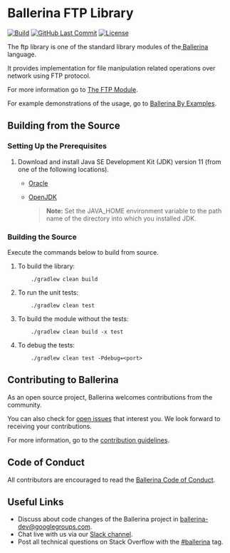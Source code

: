 Ballerina FTP Library
=====================

  [![Build](https://github.com/ballerina-platform/module-ballerina-ftp/workflows/Build/badge.svg)](https://github.com/ballerina-platform/module-ballerina-ftp/actions?query=workflow%3ABuild)
  [![GitHub Last Commit](https://img.shields.io/github/last-commit/ballerina-platform/module-ballerina-ftp.svg)](https://github.com/ballerina-platform/module-ballerina-ftp/commits/master)
  [![License](https://img.shields.io/badge/License-Apache%202.0-blue.svg)](https://opensource.org/licenses/Apache-2.0)

The ftp library is one of the standard library modules of the<a target="_blank" href="https://ballerina.io/"> Ballerina</a> language.

It provides implementation for file manipulation related operations over network using FTP protocol.

For more information go to [The FTP Module](https://ballerina.io/swan-lake/learn/api-docs/ballerina/ftp/index.html).

For example demonstrations of the usage, go to [Ballerina By Examples](https://ballerina.io/swan-lake/learn/by-example/).

## Building from the Source

### Setting Up the Prerequisites

1. Download and install Java SE Development Kit (JDK) version 11 (from one of the following locations).

   * [Oracle](https://www.oracle.com/java/technologies/javase-jdk11-downloads.html)

   * [OpenJDK](https://adoptopenjdk.net/)

        > **Note:** Set the JAVA_HOME environment variable to the path name of the directory into which you installed JDK.
     
### Building the Source

Execute the commands below to build from source.

1. To build the library:

    ```shell script
        ./gradlew clean build
    ```

2. To run the unit tests:

    ```shell script
        ./gradlew clean test
    ```

3. To build the module without the tests:

    ```shell script
        ./gradlew clean build -x test
    ```

4. To debug the tests:

    ```shell script
        ./gradlew clean test -Pdebug=<port>
    ```

## Contributing to Ballerina

As an open source project, Ballerina welcomes contributions from the community. 

You can also check for [open issues](https://github.com/ballerina-platform/module-ballerina-ftp/issues) that interest you. We look forward to receiving your contributions.

For more information, go to the [contribution guidelines](https://github.com/ballerina-platform/ballerina-lang/blob/master/CONTRIBUTING.md).

## Code of Conduct

All contributors are encouraged to read the [Ballerina Code of Conduct](https://ballerina.io/code-of-conduct).

## Useful Links

* Discuss about code changes of the Ballerina project in [ballerina-dev@googlegroups.com](mailto:ballerina-dev@googlegroups.com).
* Chat live with us via our [Slack channel](https://ballerina.io/community/slack/).
* Post all technical questions on Stack Overflow with the [#ballerina](https://stackoverflow.com/questions/tagged/ballerina) tag.

